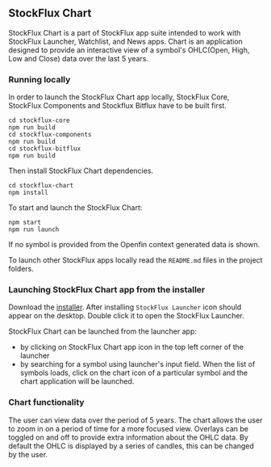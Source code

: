## StockFlux Chart

StockFlux Chart is a part of StockFlux app suite intended to work with StockFlux Launcher, Watchlist, and News apps.
Chart is an application designed to provide an interactive view of a symbol's OHLC(Open, High, Low and Close) data over the last 5 years.

### Running locally

In order to launch the StockFlux Chart app locally, StockFlux Core, StockFlux Components and Stockflux Bitflux have to be built first.

```
cd stockflux-core
npm run build
cd stockflux-components
npm run build
cd stockflux-bitflux
npm run build
```

Then install StockFlux Chart dependencies.

```
cd stockflux-chart
npm install
```

To start and launch the StockFlux Chart:

```
npm start
npm run launch
```

If no symbol is provided from the Openfin context generated data is shown.

To launch other StockFlux apps locally read the `README.md` files in the project folders.

### Launching StockFlux Chart app from the installer

Download the [installer](https://install.openfin.co/download/?os=win&config=https%3A%2F%2Fd2v92tgq94yxaa.cloudfront.net%2Fapi%2Fapps%2Fv1%2Fstockflux-launcher%2Fapp.json&fileName=stockflux-installer&unzipped=true). After installing `StockFlux Launcher` icon should appear on the desktop. Double click it to open the StockFlux Launcher.

StockFlux Chart can be launched from the launcher app:

-   by clicking on StockFlux Chart app icon in the top left corner of the launcher
-   by searching for a symbol using launcher's input field. When the list of symbols loads, click on the chart icon of a particular symbol and the chart application will be launched.

### Chart functionality

The user can view data over the period of 5 years. The chart allows the user to zoom in on a period of time for a more focused view. Overlays can be toggled on and off to provide extra information about the OHLC data. By default the OHLC is displayed by a series of candles, this can be changed by the user.
